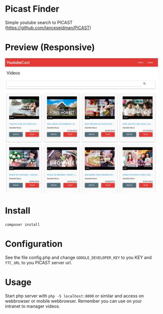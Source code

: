 # Picast Finder
Simple youtube search to PICAST (https://github.com/lanceseidman/PiCAST)

# Preview (Responsive)

![Preview Picast Finder - Youtube](https://raw.githubusercontent.com/wallacesilva/picast-finder/master/preview.jpg)

# Install

```composer install```

# Configuration

See the file config.php and change ```GOOGLE_DEVELOPER_KEY``` to you KEY and ```YTC_URL``` to you PICAST server url.

# Usage

Start php server with ```php -S localhost:8000``` or similar and access on webbrowser or mobile webbrowser. Remember you can use on your intranet to manager videos.

